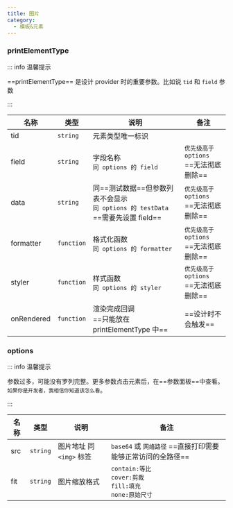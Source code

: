 ```yaml
---
title: 图片
category:
  - 模板&元素
---
```


### printElementType

::: info 温馨提示

==printElementType== 是设计 provider 时的重要参数。比如说 `tid` 和 `field` 参数

:::

| 名称       | 类型       | 说明                                                                                | 备注                                      |
| ---------- | ---------- | ----------------------------------------------------------------------------------- | ----------------------------------------- |
| tid        | `string`   | 元素类型唯一标识                                                                    |                                           |
| field      | `string`   | 字段名称 <br/>`同 options 的 field`                                                 | `优先级高于 options`<br/>==无法彻底删除== |
| data       | `string`   | 同==测试数据==但参数列表不会显示 <br/>`同 options 的 testData` ==需要先设置 field== | `优先级高于 options`<br/>==无法彻底删除== |
| formatter  | `function` | 格式化函数 <br/>`同 options 的 formatter`                                           | `优先级高于 options`<br/>==无法彻底删除== |
| styler     | `function` | 样式函数 <br/>`同 options 的 styler`                                                | `优先级高于 options`<br/>==无法彻底删除== |
| onRendered | `function` | 渲染完成回调 <br/>==只能放在 printElementType 中==                                  | ==设计时不会触发==                        |

### options

::: info 温馨提示

参数过多，可能没有罗列完整。更多参数点击元素后，在==参数面板==中查看。<br/>`如果你是开发者，我相信你知道该怎么看`。

:::

| 名称 | 类型     | 说明                     | 备注                                                                |
| ---- | -------- | ------------------------ | ------------------------------------------------------------------- |
| src  | `string` | 图片地址 同 `<img>` 标签 | `base64` 或 `网络路径` ==直接打印需要能够正常访问的全路径==         |
| fit  | `string` | 图片缩放格式             | `contain:等比`<br/>`cover:剪裁`<br/>`fill:填充`<br/>`none:原始尺寸` |
